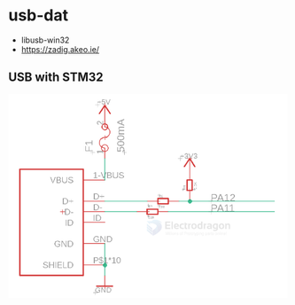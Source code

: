 
# usb-dat 

- libusb-win32
- https://zadig.akeo.ie/


## USB with STM32 

![](2024-01-13-17-48-33.png)